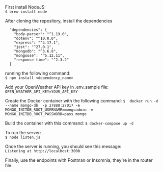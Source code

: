 
First install NodeJS:  
`$ brew install node`


After cloning the repository,  install the dependencies
```
  "dependencies": {
    "body-parser": "^1.19.0",
    "dotenv": "^10.0.0",
    "express": "^4.17.1",
    "jest": "^27.0.1",
    "mongodb": "^3.6.8",
    "mongoose": "^5.12.11",
    "response-time": "^2.3.2"
  }
  ```
running the following command:  
`$ npm install <dependency_name>`

Add your OpenWeather API key in .env_sample file:
` OPEN_WEATHER_API_KEY=YOUR_API_KEY`

Create the Docker container with the following command: 
`$  docker run -d  --name mongo-db  -p 27888:27017 -e MONGO_INITDB_ROOT_USERNAME=mongoadmin -e MONGO_INITDB_ROOT_PASSWORD=pass mongo`

Build the container with this command: 
`$ docker-compose up -d`

To run the server:  
`$ node listen.js`

Once the server is running, you should see this message:  
`Listening at http://localhost:3000`  

Finally, use the endpoints with Postman or Insomnia, they're in the router file.
